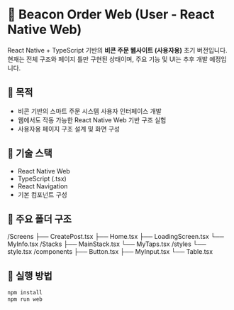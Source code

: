 # 📱 Beacon Order Web (User - React Native Web)

React Native + TypeScript 기반의 **비콘 주문 웹사이트 (사용자용)** 초기 버전입니다.  
현재는 전체 구조와 페이지 틀만 구현된 상태이며, 주요 기능 및 UI는 추후 개발 예정입니다.

## 📌 목적

- 비콘 기반의 스마트 주문 시스템 사용자 인터페이스 개발
- 웹에서도 작동 가능한 React Native Web 기반 구조 실험
- 사용자용 페이지 구조 설계 및 화면 구성

## 🔧 기술 스택

- React Native Web
- TypeScript (.tsx)
- React Navigation
- 기본 컴포넌트 구성

## 📁 주요 폴더 구조
/Screens
├── CreatePost.tsx
├── Home.tsx
├── LoadingScreen.tsx
└── MyInfo.tsx
/Stacks
├── MainStack.tsx
└── MyTaps.tsx
/styles
└── style.tsx
/components
├── Button.tsx
├── MyInput.tsx
└── Table.tsx

## 🚀 실행 방법

```bash
npm install
npm run web
